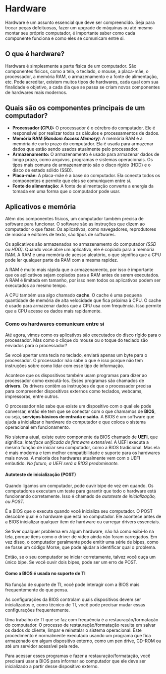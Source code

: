 # Hardware

Hardware é um assunto essencial que deve ser compreendido. Seja para trocar peças defeituosas, fazer um upgrade de máquinas ou até mesmo montar seu próprio computador, é importante saber como cada componente funciona e como eles se comunicam entre si.

## O que é hardware?

Hardware é simplesmente a parte física de um computador. São componentes físicos, como a tela, o teclado, o mouse, a placa-mãe, o processador, a memória RAM, o armazenamento e a fonte de alimentação, etc. Pode acreditar, existem muitos tipos de hardwares, cada qual com sua finalidade e objetivo, a cada dia que se passa se criam novos componentes de hardwares mais modernos.

## Quais são os componentes principais de um computador?

- **Processador (CPU):** O processador é o cérebro do computador. Ele é responsável por realizar todos os cálculos e processamentos de dados.
- **Memória RAM _(Random Access Memory)_**: A memória RAM é a memória de curto prazo do computador. Ela é usada para armazenar dados que estão sendo usados ​​atualmente pelo processador.
- **Armazenamento:** O armazenamento é usado para armazenar dados de longo prazo, como arquivos, programas e sistemas operacionais. Os tipos mais comuns de armazenamento são o disco rígido (HDD) e o disco de estado sólido (SSD).
- **Placa-mãe:** A placa-mãe é a base do computador. Ela conecta todos os componentes e permite que eles se comuniquem entre si.
- **Fonte de alimentação:** A fonte de alimentação converte a energia da tomada em uma forma que o computador pode usar.

## Aplicativos e memória

Além dos componentes físicos, um computador também precisa de software para funcionar. O software são as instruções que dizem ao computador o que fazer. Os aplicativos, como navegadores, reprodutores de música e editores de texto, são tipos de softwares.

Os aplicativos são armazenados no armazenamento do computador _(SSD ou HDD)_. Quando você abre um aplicativo, ele é copiado para a memória RAM. A RAM é uma memória de acesso aleatório, o que significa que a CPU pode ler qualquer parte da RAM com a mesma rapidez.

A RAM é muito mais rápida que o armazenamento, por isso é importante que os aplicativos sejam copiados para a RAM antes de serem executados. A RAM é limitada em tamanho, por isso nem todos os aplicativos podem ser executados ao mesmo tempo.

A CPU também usa algo chamado **cache**. O cache é uma pequena quantidade de memória de alta velocidade que fica próxima à CPU. O cache é usado para armazenar dados que a CPU usa com frequência. Isso permite que a CPU acesse os dados mais rapidamente.

### Como os hardwares comunicam entre si

Até agora, vimos como os aplicativos são executados do disco rígido para o processador. Mas como o clique do mouse ou o toque do teclado são enviados para o processador?

Se você apertar uma tecla no teclado, enviará apenas um byte para o processador. O processador não sabe o que é isso porque não tem instruções sobre como lidar com esse tipo de informação.

Acontece que os dispositivos também usam programas para dizer ao processador como executá-los. Esses programas são chamados de **drivers**. Os drivers contêm as instruções de que o processador precisa para compreender dispositivos externos como teclados, webcams, impressoras, entre outros.

O processador não sabe que existe um dispositivo com o qual ele pode conversar, então ele tem que se conectar com o que chamamos de **BIOS**, ou seja, **serviços básicos de entrada e saída.** A BIOS é um software que ajuda a inicializar o hardware do computador e que coloca o sistema operacional em funcionamento.

No sistema atual, existe outro componente da BIOS chamado de **UEFI**, que significa: _interface unificada de firmware extensível._ A UEFI executa a mesma função de iniciar seu computador, como a BIOS tradicional. Mas ela é mais moderna e tem melhor compatibilidade e suporte para os hardwares mais novos. A maioria dos hardwares atualmente vem com o UEFI embutido. *No futuro, a UEFI será a BIOS predominante.*

#### Autoteste de inicialização (POST)

Quando ligamos um computador, pode ouvir bipe de vez em quando. Os computadores executam um teste para garantir que todo o hardware está funcionando corretamente. Isso é chamado de *autoteste de inicialização, ou POST.*

É a BIOS que o executa quando você inicializa seu computador. O POST descobre qual é o hardware que está no computador. Ele acontece antes de a BIOS inicializar qualquer item de hardware ou carregar drivers essenciais.

Se tiver qualquer problema em algum hardware, não há como exibi-lo na tela, porque itens como o driver de vídeo ainda não foram carregados. Em vez disso, o computador geralmente pode emitir uma série de bipes, como se fosse um código Morse, que pode ajudar a identificar qual o problema.

Então, se o seu computador se iniciar corretamente, talvez você ouça um único bipe. Se você ouvir dois bipes, pode ser um erro de POST.

#### Como a BIOS é usada no suporte de TI

Na função de suporte de TI, você pode interagir com a BIOS mais frequentemente do que pensa.

As configurações da BIOS controlam quais dispositivos devem ser inicializados e, como técnico de TI, você pode precisar mudar essas configurações frequentemente.

Uma trabalho de TI que se faz com frequência é a restauração/formatação do computador. O processo de restauração/formatação resulta em salvar os dados do cliente, limpar e reinstalar o sistema operacional. Este procedimento é normalmente executado usando um programa que fica armazenado em algum dispositivo externo, como um pen drive, CD-ROM ou até um servidor acessível pela rede.

Para acessar esses programas e fazer a restauração/formatação, você precisará usar a BIOS para informar ao computador que ele deve ser inicializado a partir desse dispositivo externo.
